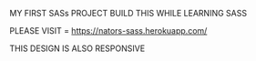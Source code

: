 MY FIRST SASs PROJECT BUILD THIS WHILE LEARNING SASS

PLEASE VISIT = https://nators-sass.herokuapp.com/

THIS DESIGN IS ALSO RESPONSIVE 
